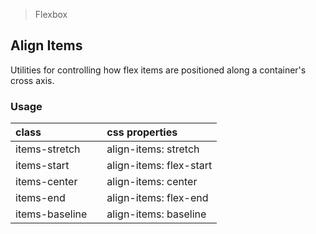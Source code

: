 > Flexbox

## Align Items

Utilities for controlling how flex items are positioned along a container's cross axis.

### Usage

| class |  | css properties |
|:--|:--|:--|
| items-stretch |  | align-items: stretch |
| items-start |  | align-items: flex-start |
| items-center |  | align-items: center |
| items-end |  | align-items: flex-end |
| items-baseline |  | align-items: baseline |

